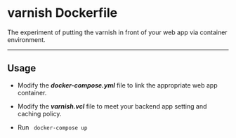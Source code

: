 varnish Dockerfile
=======

The experiment of putting the varnish in front of your web app via container environment.


---------------

## Usage  ##

 - Modify the ***docker-compose.yml*** file to link the appropriate web app container.
 
 - Modify the ***varnish.vcl*** file to meet your backend app setting and caching policy.
 
 - Run ` docker-compose up`
 